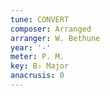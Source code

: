 ```yaml
---
tune: CONVERT
composer: Arranged
arranger: W. Bethune
year: '-'
meter: P. M.
key: B♭ Major
anacrusis: 0
---
```

